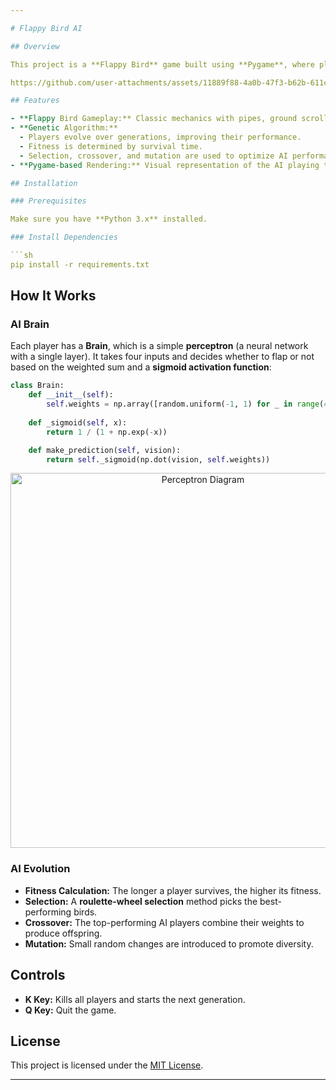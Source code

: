 ```yaml
---

# Flappy Bird AI

## Overview

This project is a **Flappy Bird** game built using **Pygame**, where players are controlled by a **genetic algorithm**. The AI learns to navigate through pipes by evolving over multiple generations. Each player has a simple **perceptron-based** brain that makes jump decisions based on **environmental inputs**.

https://github.com/user-attachments/assets/11889f88-4a0b-47f3-b62b-611c1b3d250a

## Features

- **Flappy Bird Gameplay:** Classic mechanics with pipes, ground scrolling, and player movement.
- **Genetic Algorithm:**
  - Players evolve over generations, improving their performance.
  - Fitness is determined by survival time.
  - Selection, crossover, and mutation are used to optimize AI performance.
- **Pygame-based Rendering:** Visual representation of the AI playing the game.

## Installation

### Prerequisites

Make sure you have **Python 3.x** installed.

### Install Dependencies

```sh
pip install -r requirements.txt
```

## How It Works

### AI Brain

Each player has a **Brain**, which is a simple **perceptron** (a neural network with a single layer). It takes four inputs and decides whether to flap or not based on the weighted sum and a **sigmoid activation function**:

```python
class Brain:
    def __init__(self):
        self.weights = np.array([random.uniform(-1, 1) for _ in range(4)])
    
    def _sigmoid(self, x):
        return 1 / (1 + np.exp(-x))

    def make_prediction(self, vision):
        return self._sigmoid(np.dot(vision, self.weights))
```

<p align="center">
  <img src="https://github.com/user-attachments/assets/fee9d7d8-170b-4c6f-803d-7685f27dae5a" alt="Perceptron Diagram" width="600" />
</p>

### AI Evolution

- **Fitness Calculation:** The longer a player survives, the higher its fitness.
- **Selection:** A **roulette-wheel selection** method picks the best-performing birds.
- **Crossover:** The top-performing AI players combine their weights to produce offspring.
- **Mutation:** Small random changes are introduced to promote diversity.

## Controls

- **K Key:** Kills all players and starts the next generation.
- **Q Key:** Quit the game.

## License

This project is licensed under the [MIT License](LICENSE).

---
```

